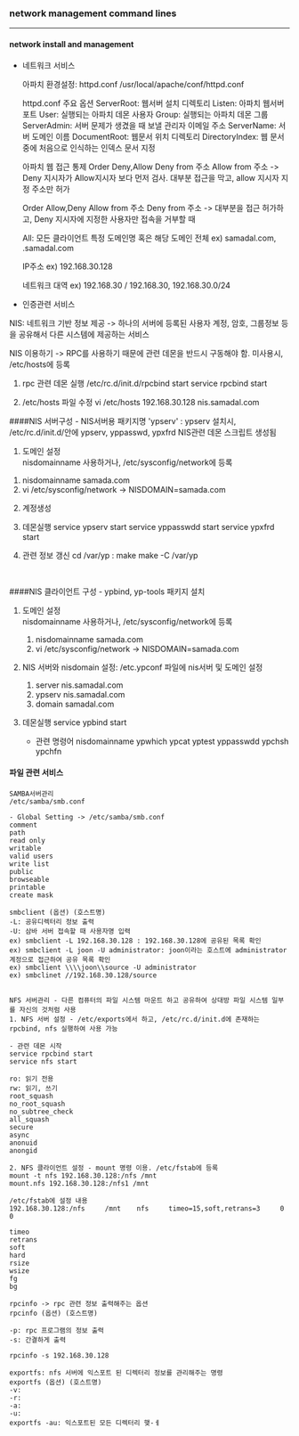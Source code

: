 ### network management command lines
<hr>

#### network install and management

- 네트워크 서비스 


    아파치 환경설정: httpd.conf
    /usr/local/apache/conf/httpd.conf
    
    httpd.conf 주요 옵션
    ServerRoot: 웹서버 설치 디렉토리
    Listen: 아파치 웹서버 포트
    User: 실행되는 아파치 데몬 사용자
    Group: 실행되는 아파치 데몬 그룹
    ServerAdmin: 서버 문제가 생겼을 때 보낼 관리자 이메일 주소
    ServerName: 서버 도메인 이름
    DocumentRoot: 웹문서 위치 디렉토리
    DirectoryIndex: 웹 문서중에 처음으로 인식하는 인덱스 문서 지정

    
    아파치 웹 접근 통제
    Order Deny,Allow
    Deny from 주소
    Allow from 주소
    -> Deny 지시자가 Allow지시자 보다 먼저 검사. 대부분 접근을 막고, allow 지시자 지정 주소만 허가

    Order Allow,Deny
    Allow from 주소 
    Deny from 주소
    -> 대부분을 접근 허가하고, Deny 지시자에 지정한 사용자만 접속을 거부할 때

    All: 모든 클라이언트
    특정 도메인명 혹은 해당 도메인 전체 
    ex) samadal.com, .samadal.com

    IP주소
    ex) 192.168.30.128
    
    네트워크 대역
    ex) 192.168.30 / 192.168.30, 192.168.30.0/24


* 인증관련 서비스


NIS: 네트워크 기반 정보 제공
-> 하나의 서버에 등록된 사용자 계정, 암호, 그룹정보 등을 공유해서 다른 시스템에 제공하는 서비스

NIS 이용하기
-> RPC를 사용하기 때문에 관련 데몬을 반드시 구동해야 함. 미사용시, /etc/hosts에 등록
1) rpc 관련 데몬 실행
/etc/rc.d/init.d/rpcbind start
service rpcbind start

2) /etc/hosts 파일 수정
vi /etc/hosts
192.168.30.128 nis.samadal.com


####NIS 서버구성 - NIS서버용 패키지명 'ypserv'
: ypserv 설치시, /etc/rc.d/init.d/안에 ypserv, yppasswd, ypxfrd NIS관련 데몬 스크립트 생성됨

1. 도메인 설정  
nisdomainname 사용하거나, /etc/sysconfig/network에 등록
1) nisdomainname samada.com
2) vi /etc/sysconfig/network -> NISDOMAIN=samada.com

2. 계정생성

3. 데몬실행
service ypserv start
service yppasswdd start
service ypxfrd start

4. 관련 정보 갱신 
cd /var/yp : make
make -C /var/yp

<br>

####NIS 클라이언트 구성 - ypbind, yp-tools 패키지 설치

1. 도메인 설정  
    nisdomainname 사용하거나, /etc/sysconfig/network에 등록
    1) nisdomainname samada.com
    2) vi /etc/sysconfig/network -> NISDOMAIN=samada.com

2. NIS 서버와 nisdomain 설정: /etc.ypconf 파일에 nis서버 및 도메인 설정 
    1) server nis.samadal.com 
    2) ypserv nis.samadal.com 
    3) domain samadal.com

3. 데몬실행
    service ypbind start


    * 관련 명령어
    nisdomainname
    ypwhich
    ypcat
    yptest
    yppasswdd
    ypchsh
    ypchfn
    

#### 파일 관련 서비스

    SAMBA서버관리
    /etc/samba/smb.conf
    
    - Global Setting -> /etc/samba/smb.conf
    comment
    path
    read only
    writable
    valid users
    write list
    public
    browseable
    printable
    create mask 
    
    smbclient (옵션) (호스트명)
    -L: 공유디렉터리 정보 출력
    -U: 삼바 서버 접속할 때 사용자명 입력 
    ex) smbclient -L 192.168.30.128 : 192.168.30.128에 공유된 목록 확인
    ex) smbclient -L joon -U administrator: joon이라는 호스트에 administrator계정으로 접근하여 공유 목록 확인
    ex) smbclient \\\\joon\\source -U administrator
    ex) smbclinet //192.168.30.128/source

    
    NFS 서버관리 - 다른 컴퓨터의 파일 시스템 마운트 하고 공유하여 상대방 파일 시스템 일부를 자신의 것처럼 사용
    1. NFS 서버 설정 - /etc/exports에서 하고, /etc/rc.d/init.d에 존재하는 rpcbind, nfs 실행하여 사용 가능

    - 관련 데몬 시작  
    service rpcbind start
    service nfs start

    ro: 읽기 전용
    rw: 읽기, 쓰기
    root_squash
    no_root_squash
    no_subtree_check
    all_squash
    secure
    async
    anonuid
    anongid
    
    2. NFS 클라이언트 설정 - mount 명령 이용. /etc/fstab에 등록
    mount -t nfs 192.168.30.128:/nfs /mnt
    mount.nfs 192.168.30.128:/nfs1 /mnt 

    /etc/fstab에 설정 내용 
    192.168.30.128:/nfs     /mnt    nfs     timeo=15,soft,retrans=3     0   0

    timeo
    retrans
    soft
    hard
    rsize
    wsize
    fg
    bg

    rpcinfo -> rpc 관련 정보 출력해주는 옵션
    rpcinfo (옵션) (호스트명)
    
    -p: rpc 프로그램의 정보 출력
    -s: 간결하게 출력

    rpcinfo -s 192.168.30.128 
    
    exportfs: nfs 서버에 익스포트 된 디렉터리 정보를 관리해주는 명령
    exportfs (옵션) (호스트명)
    -v:
    -r:
    -a: 
    -u:
    exportfs -au: 익스포트된 모든 디렉터리 햊-ㅔ
    